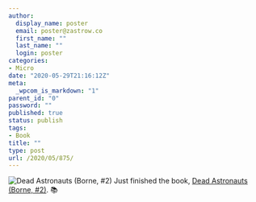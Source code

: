 ```yaml
---
author:
  display_name: poster
  email: poster@zastrow.co
  first_name: ""
  last_name: ""
  login: poster
categories:
- Micro
date: "2020-05-29T21:16:12Z"
meta:
  _wpcom_is_markdown: "1"
parent_id: "0"
password: ""
published: true
status: publish
tags:
- Book
title: ""
type: post
url: /2020/05/875/
---
```

<p><img src="/assets/2020/05/37589179._SY75_.jpg" alt="Dead Astronauts (Borne, #2)" /> Just finished the book, <a href="https://www.goodreads.com/review/show/3290471751?utm_medium=api&amp;utm_source=rss">Dead Astronauts (Borne, #2)</a>. 📚</p>
